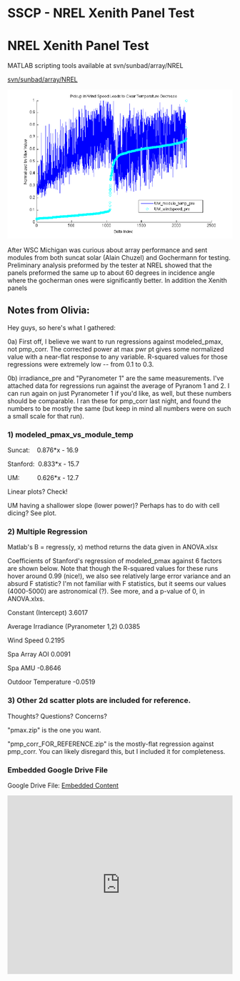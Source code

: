 # SSCP - NREL Xenith Panel Test

# NREL Xenith Panel Test

MATLAB scripting tools available at svn/sunbad/array/NREL

[svn/sunbad/array/NREL](https://solarcar.stanford.edu:81/svn/sunbad/array/NREL/)

![](../../../../assets/image_34502ec58a.png)

After WSC Michigan was curious about array performance and sent modules from both suncat solar (Alain Chuzel) and Gochermann for testing. Preliminary analysis preformed by the tester at NREL showed that the panels preformed the same up to about 60 degrees in incidence angle where the gocherman ones were significantly better. In addition the Xenith panels 

## Notes from Olivia:

[](#h.y2ch007v59te)

Hey guys, so here's what I gathered:

0a) First off, I believe we want to run regressions against modeled_pmax, not pmp_corr. The corrected power at max pwr pt gives some normalized value with a near-flat response to any variable. R-squared values for those regressions were extremely low -- from 0.1 to 0.3.

0b) irradiance_pre and "Pyranometer 1" are the same measurements. I've attached data for regressions run against the average of Pyranom 1 and 2. I can run again on just Pyranometer 1 if you'd like, as well, but these numbers should be comparable. I ran these for pmp_corr last night, and found the numbers to be mostly the same (but keep in mind all numbers were on such a small scale for that run).

### 1) modeled_pmax_vs_module_temp

[](#h.1nd567ze8974)

Suncat:    0.876*x - 16.9

Stanford:  0.833*x - 15.7

UM:          0.626*x - 12.7

Linear plots? Check!

UM having a shallower slope (lower power)? Perhaps has to do with cell dicing? See plot.

### 2) Multiple Regression

[](#h.ptholwo7nwgu)

Matlab's B = regress(y, x) method returns the data given in ANOVA.xlsx

Coefficients of Stanford's regression of modeled_pmax against 6 factors are shown below. Note that though the R-squared values for these runs hover around 0.99 (nice!), we also see relatively large error variance and an absurd F statistic? I'm not familiar with F statistics, but it seems our values (4000-5000) are astronomical (?). See more, and a p-value of 0, in ANOVA.xlxs.

Constant (Intercept) 3.6017

Average Irradiance (Pyranometer 1,2) 0.0385

Wind Speed 0.2195

Spa Array AOI 0.0091

Spa AMU -0.8646

Outdoor Temperature -0.0519

### 3) Other 2d scatter plots are included for reference.

[](#h.sbe6z3l9aql3)

Thoughts? Questions? Concerns?

"pmax.zip" is the one you want.

"pmp_corr_FOR_REFERENCE.zip" is the mostly-flat regression against pmp_corr. You can likely disregard this, but I included it for completeness.

[](https://drive.google.com/folderview?id=1WQIpmWjtc5SOcz5wHHu_Uh4OKoUyD956)

### Embedded Google Drive File

Google Drive File: [Embedded Content](https://drive.google.com/embeddedfolderview?id=1WQIpmWjtc5SOcz5wHHu_Uh4OKoUyD956#list)

<iframe width="100%" height="400" src="https://drive.google.com/embeddedfolderview?id=1WQIpmWjtc5SOcz5wHHu_Uh4OKoUyD956#list" frameborder="0"></iframe>

